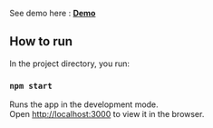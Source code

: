 See demo here : <a href="https://rupinder1133.github.io/dribble-dashboard/" target="_blank">**Demo**</a>

## How to run

In the project directory, you run:

### `npm start`

Runs the app in the development mode.<br>
Open [http://localhost:3000](http://localhost:3000) to view it in the browser.
